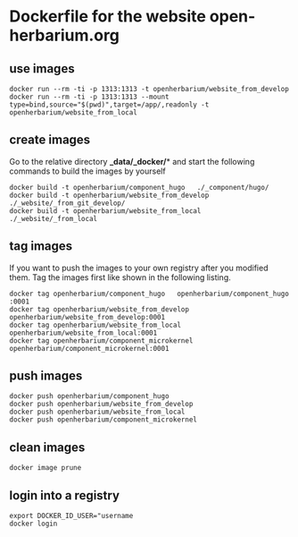 # Dockerfile for the website open-herbarium.org

## use images
```
docker run --rm -ti -p 1313:1313 -t openherbarium/website_from_develop
docker run --rm -ti -p 1313:1313 --mount type=bind,source="$(pwd)",target=/app/,readonly -t openherbarium/website_from_local
```




## create images
Go to the relative directory **_data/_docker/*** 
and start the following commands to build the images by yourself

```
docker build -t openherbarium/component_hugo   ./_component/hugo/ 
docker build -t openherbarium/website_from_develop  ./_website/_from_git_develop/ 
docker build -t openherbarium/website_from_local  ./_website/_from_local

```


## tag images
If you want to push the images to your own registry after you modified them.
Tag the images first like shown in the following listing.

```
docker tag openherbarium/component_hugo   openherbarium/component_hugo :0001
docker tag openherbarium/website_from_develop  openherbarium/website_from_develop:0001
docker tag openherbarium/website_from_local  openherbarium/website_from_local:0001
docker tag openherbarium/component_microkernel  openherbarium/component_microkernel:0001
```

## push images

```
docker push openherbarium/component_hugo 
docker push openherbarium/website_from_develop
docker push openherbarium/website_from_local
docker push openherbarium/component_microkernel
```


## clean images
```
docker image prune

```

## login into a registry

```
export DOCKER_ID_USER="username
docker login
```




